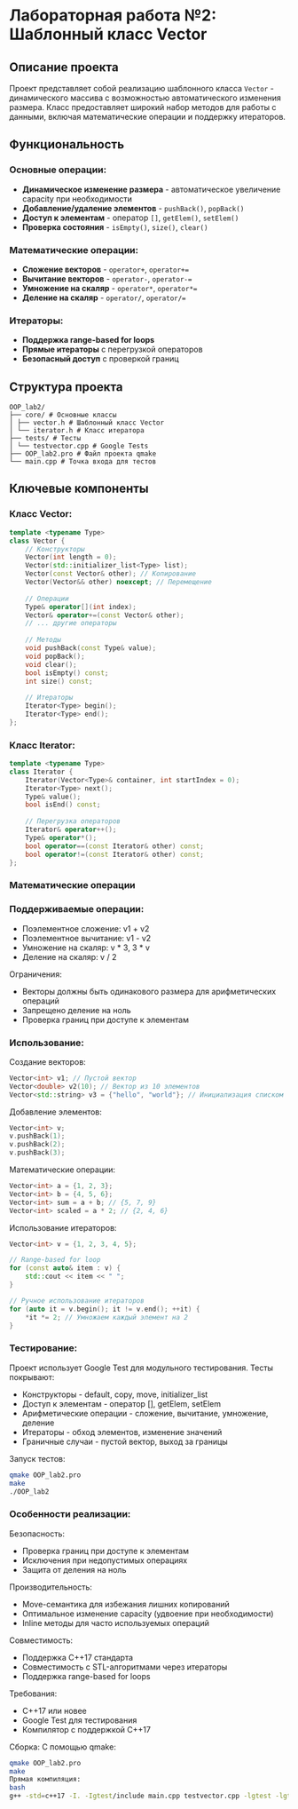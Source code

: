 # Лабораторная работа №2: Шаблонный класс Vector

## Описание проекта

Проект представляет собой реализацию шаблонного класса `Vector` - динамического массива с возможностью автоматического изменения размера. Класс предоставляет широкий набор методов для работы с данными, включая математические операции и поддержку итераторов.

## Функциональность

### Основные операции:
- **Динамическое изменение размера** - автоматическое увеличение capacity при необходимости
- **Добавление/удаление элементов** - `pushBack()`, `popBack()`
- **Доступ к элементам** - оператор `[]`, `getElem()`, `setElem()`
- **Проверка состояния** - `isEmpty()`, `size()`, `clear()`

### Математические операции:
- **Сложение векторов** - `operator+`, `operator+=`
- **Вычитание векторов** - `operator-`, `operator-=`
- **Умножение на скаляр** - `operator*`, `operator*=`
- **Деление на скаляр** - `operator/`, `operator/=`

### Итераторы:
- **Поддержка range-based for loops**
- **Прямые итераторы** с перегрузкой операторов
- **Безопасный доступ** с проверкой границ

## Структура проекта
```
OOP_lab2/
├── core/ # Основные классы
│ ├── vector.h # Шаблонный класс Vector
│ └── iterator.h # Класс итератора
├── tests/ # Тесты
│ └── testvector.cpp # Google Tests
├── OOP_lab2.pro # Файл проекта qmake
└── main.cpp # Точка входа для тестов
```

## Ключевые компоненты

### Класс Vector:
```cpp
template <typename Type>
class Vector {
    // Конструкторы
    Vector(int length = 0);
    Vector(std::initializer_list<Type> list);
    Vector(const Vector& other); // Копирование
    Vector(Vector&& other) noexcept; // Перемещение
    
    // Операции
    Type& operator[](int index);
    Vector& operator+=(const Vector& other);
    // ... другие операторы
    
    // Методы
    void pushBack(const Type& value);
    void popBack();
    void clear();
    bool isEmpty() const;
    int size() const;
    
    // Итераторы
    Iterator<Type> begin();
    Iterator<Type> end();
};
```

### Класс Iterator:
```cpp
template <typename Type>
class Iterator {
    Iterator(Vector<Type>& container, int startIndex = 0);
    Iterator<Type> next();
    Type& value();
    bool isEnd() const;
    
    // Перегрузка операторов
    Iterator& operator++();
    Type& operator*();
    bool operator==(const Iterator& other) const;
    bool operator!=(const Iterator& other) const;
};
```

### Математические операции

### Поддерживаемые операции:
- Поэлементное сложение: v1 + v2
- Поэлементное вычитание: v1 - v2
- Умножение на скаляр: v * 3, 3 * v
- Деление на скаляр: v / 2

Ограничения:
- Векторы должны быть одинакового размера для арифметических операций
- Запрещено деление на ноль
- Проверка границ при доступе к элементам

### Использование:

Создание векторов:
```cpp
Vector<int> v1; // Пустой вектор
Vector<double> v2(10); // Вектор из 10 элементов
Vector<std::string> v3 = {"hello", "world"}; // Инициализация списком
```
Добавление элементов:
```cpp
Vector<int> v;
v.pushBack(1);
v.pushBack(2);
v.pushBack(3);
```
Математические операции:
```cpp
Vector<int> a = {1, 2, 3};
Vector<int> b = {4, 5, 6};
Vector<int> sum = a + b; // {5, 7, 9}
Vector<int> scaled = a * 2; // {2, 4, 6}
```
Использование итераторов:
```cpp
Vector<int> v = {1, 2, 3, 4, 5};

// Range-based for loop
for (const auto& item : v) {
    std::cout << item << " ";
}

// Ручное использование итераторов
for (auto it = v.begin(); it != v.end(); ++it) {
    *it *= 2; // Умножаем каждый элемент на 2
}
```

### Тестирование:
Проект использует Google Test для модульного тестирования. Тесты покрывают:
- Конструкторы - default, copy, move, initializer_list
- Доступ к элементам - оператор [], getElem, setElem
- Арифметические операции - сложение, вычитание, умножение, деление
- Итераторы - обход элементов, изменение значений
- Граничные случаи - пустой вектор, выход за границы

Запуск тестов:
```bash
qmake OOP_lab2.pro
make
./OOP_lab2
```

### Особенности реализации:
Безопасность:
- Проверка границ при доступе к элементам
- Исключения при недопустимых операциях
- Защита от деления на ноль

Производительность:
- Move-семантика для избежания лишних копирований
- Оптимальное изменение capacity (удвоение при необходимости)
- Inline методы для часто используемых операций

Совместимость:
- Поддержка C++17 стандарта
- Совместимость с STL-алгоритмами через итераторы
- Поддержка range-based for loops

Требования:
- C++17 или новее
- Google Test для тестирования
- Компилятор с поддержкой C++17

Сборка:
С помощью qmake:
```bash
qmake OOP_lab2.pro
make
Прямая компиляция:
bash
g++ -std=c++17 -I. -Igtest/include main.cpp testvector.cpp -lgtest -lgtest_main -lpthread -o vector_test
```
